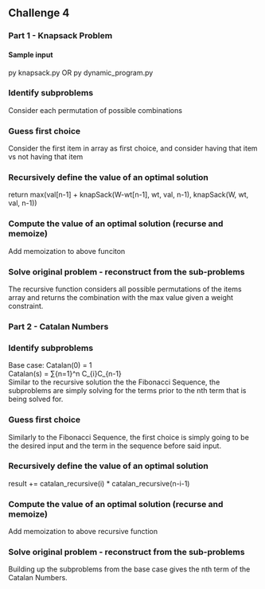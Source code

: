 ## Challenge 4
### Part 1 - Knapsack Problem
#### Sample input
py knapsack.py OR py dynamic_program.py
### Identify subproblems
Consider each permutation of possible combinations
### Guess first choice
Consider the first item in array as first choice, and consider having that item vs not having that item
### Recursively define the value of an optimal solution
return max(val[n-1] + knapSack(W-wt[n-1], wt, val, n-1),    knapSack(W, wt, val, n-1))
### Compute the value of an optimal solution (recurse and memoize)
Add memoization to above funciton
### Solve original problem - reconstruct from the sub-problems
The recursive function considers all possible permutations of the items array and returns the combination with the max value given a weight constraint.

### Part 2 - Catalan Numbers
### Identify subproblems
Base case: Catalan(0) = 1<br/>
Catalan(s) = ∑{n=1}^n C_{i}C_{n-1}<br/>
Similar to the recursive solution the the Fibonacci Sequence, the subproblems are simply solving for the terms prior to the nth term that is being solved for.


### Guess first choice
Similarly to the Fibonacci Sequence, the first choice is simply going to be the desired input and the term in the sequence before said input.

### Recursively define the value of an optimal solution
result += catalan_recursive(i) * catalan_recursive(n-i-1) 


### Compute the value of an optimal solution (recurse and memoize)
Add memoization to above recursive function
### Solve original problem - reconstruct from the sub-problems
Building up the subproblems from the base case gives the nth term of the Catalan Numbers.